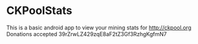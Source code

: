 # CKPoolStats
This is a basic android app to view your mining stats for http://ckpool.org
Donations accepted
39rZrwLZ429zqE8aF2tZ3Gf3RzhgKgfmN7
